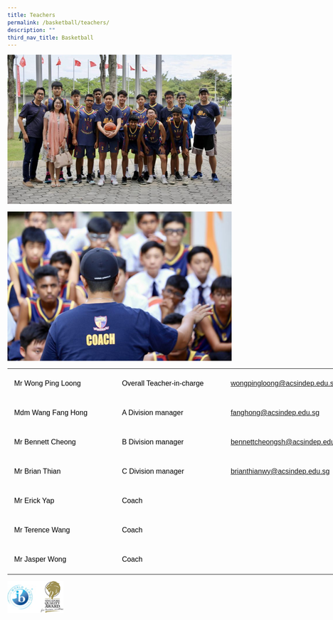 ```yaml
---
title: Teachers
permalink: /basketball/teachers/
description: ""
third_nav_title: Basketball
---
```

![](/images/B-Division-Team-768x512.jpg)

![](/images/Coach-768x512.jpg)


<table style="width:590.25pt;border-collapse:collapse;mso-yfti-tbllook:1184;
 mso-padding-alt:0cm 0cm 0cm 0cm" width="787" cellpadding="0" cellspacing="0" border="0" class="MsoNormalTable"><tbody><tr style="mso-yfti-irow:0;mso-yfti-firstrow:yes"><td style="width:191.95pt;padding:7.5pt 11.25pt 7.5pt 11.25pt" width="256"><p style="line-height:13.5pt" class="MsoNormal"><span style="font-size:12.0pt;
  font-family:&quot;Arial&quot;,sans-serif;color:black">Mr Wong Ping Loong</span></p></td><td style="width:192.65pt;padding:7.5pt 11.25pt 7.5pt 11.25pt" width="257"><p style="line-height:13.5pt" class="MsoNormal"><span style="font-size:12.0pt;
  font-family:&quot;Arial&quot;,sans-serif;color:black">Overall Teacher-in-charge</span></p></td><td style="width:205.65pt;padding:7.5pt 11.25pt 7.5pt 11.25pt" width="274"><p style="line-height:13.5pt" class="MsoNormal"><a href="mailto:wongpingloong@acsindep.edu.sg"><span style="font-size:12.0pt;
  font-family:&quot;Arial&quot;,sans-serif">wongpingloong@acsindep.edu.sg</span></a><span style="font-size:12.0pt;font-family:&quot;Arial&quot;,sans-serif;color:black"></span></p></td></tr><tr style="mso-yfti-irow:1"><td style="width:191.95pt;padding:7.5pt 11.25pt 7.5pt 11.25pt" width="256"><p style="line-height:13.5pt" class="MsoNormal"><span style="font-size:12.0pt;
  font-family:&quot;Arial&quot;,sans-serif;color:black">Mdm Wang Fang Hong</span></p></td><td style="width:192.65pt;padding:7.5pt 11.25pt 7.5pt 11.25pt" width="257"><p style="line-height:13.5pt" class="MsoNormal"><span style="font-size:12.0pt;
  font-family:&quot;Arial&quot;,sans-serif;color:black">A Division manager</span></p></td><td style="width:205.65pt;padding:7.5pt 11.25pt 7.5pt 11.25pt" width="274"><p style="line-height:13.5pt" class="MsoNormal"><a href="mailto:fanghong@acsindep.edu.sg"><span style="font-size:12.0pt;
  font-family:&quot;Arial&quot;,sans-serif">fanghong@acsindep.edu.sg</span></a><span style="font-size:12.0pt;font-family:&quot;Arial&quot;,sans-serif;color:black"></span></p></td></tr><tr style="mso-yfti-irow:2"><td style="width:191.95pt;padding:7.5pt 11.25pt 7.5pt 11.25pt" width="256"><p style="line-height:13.5pt" class="MsoNormal"><span style="font-size:12.0pt;
  font-family:&quot;Arial&quot;,sans-serif;color:black">Mr Bennett Cheong</span></p></td><td style="width:192.65pt;padding:7.5pt 11.25pt 7.5pt 11.25pt" width="257"><p style="line-height:13.5pt" class="MsoNormal"><span style="font-size:12.0pt;
  font-family:&quot;Arial&quot;,sans-serif;color:black">B Division manager</span></p></td><td style="width:205.65pt;padding:7.5pt 11.25pt 7.5pt 11.25pt" width="274"><p class="MsoNormal"><span style="font-size:12.0pt;font-family:&quot;Arial&quot;,sans-serif;
  color:black"><a href="mailto:bennettcheongsh@acsindep.edu.sg">bennettcheongsh@acsindep.edu.sg</a></span></p></td></tr><tr style="mso-yfti-irow:3"><td style="width:191.95pt;padding:7.5pt 11.25pt 7.5pt 11.25pt" width="256"><p style="line-height:13.5pt" class="MsoNormal"><span style="font-size:12.0pt;
  font-family:&quot;Arial&quot;,sans-serif;color:black">Mr Brian Thian</span></p></td><td style="width:192.65pt;padding:7.5pt 11.25pt 7.5pt 11.25pt" width="257"><p style="line-height:13.5pt" class="MsoNormal"><span style="font-size:12.0pt;
  font-family:&quot;Arial&quot;,sans-serif;color:black">C Division manager</span></p></td><td style="width:205.65pt;padding:7.5pt 11.25pt 7.5pt 11.25pt" width="274"><p style="line-height:13.5pt" class="MsoNormal"><a href="mailto:brianthianwy@acsindep.edu.sg"><span style="font-size:12.0pt;
  font-family:&quot;Arial&quot;,sans-serif">brianthianwy@acsindep.edu.sg</span></a><span style="font-size:12.0pt;font-family:&quot;Arial&quot;,sans-serif;color:black"></span></p></td></tr><tr style="mso-yfti-irow:4"><td style="width:191.95pt;padding:7.5pt 11.25pt 7.5pt 11.25pt" width="256"><p style="line-height:13.5pt" class="MsoNormal"><span style="font-size:12.0pt;
  font-family:&quot;Arial&quot;,sans-serif;color:black">Mr Erick Yap&nbsp;</span></p></td><td style="width:192.65pt;padding:7.5pt 11.25pt 7.5pt 11.25pt" width="257"><p style="line-height:13.5pt" class="MsoNormal"><span style="font-size:12.0pt;
  font-family:&quot;Arial&quot;,sans-serif;color:black">Coach</span></p></td><td style="width:205.65pt;padding:7.5pt 11.25pt 7.5pt 11.25pt" width="274"></td></tr><tr style="mso-yfti-irow:5"><td style="width:191.95pt;padding:7.5pt 11.25pt 7.5pt 11.25pt" width="256"><p style="line-height:13.5pt" class="MsoNormal"><span style="font-size:12.0pt;
  font-family:&quot;Arial&quot;,sans-serif;color:black">Mr Terence Wang</span></p></td><td style="width:192.65pt;padding:7.5pt 11.25pt 7.5pt 11.25pt" width="257"><p style="line-height:13.5pt" class="MsoNormal"><span style="font-size:12.0pt;
  font-family:&quot;Arial&quot;,sans-serif;color:black">Coach</span></p></td><td style="padding:.75pt .75pt .75pt .75pt"></td></tr><tr style="mso-yfti-irow:6;mso-yfti-lastrow:yes"><td style="width:191.95pt;padding:7.5pt 11.25pt 7.5pt 11.25pt" width="256"><p style="line-height:13.5pt" class="MsoNormal"><span style="font-size:12.0pt;
  font-family:&quot;Arial&quot;,sans-serif;color:black">Mr Jasper Wong</span></p></td><td style="width:192.65pt;padding:7.5pt 11.25pt 7.5pt 11.25pt" width="257"><p style="line-height:13.5pt" class="MsoNormal"><span style="font-size:12.0pt;
  font-family:&quot;Arial&quot;,sans-serif;color:black">Coach</span></p></td><td style="padding:.75pt .75pt .75pt .75pt"><p class="MsoNormal"><span style="font-family:&quot;Times New Roman&quot;,serif">&nbsp;</span></p></td></tr></tbody></table>

<img style="width:25%" src="/images/WorldSchool.jpg">